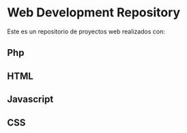 # Web Development Repository
Este es un repositorio de proyectos web realizados con:

## Php
## HTML
## Javascript
## CSS
<!---
XxStyleS2xX/XxStyleS2xX is a ✨ special ✨ repository because its `README.md` (this file) appears on your GitHub profile.
You can click the Preview link to take a look at your changes.
--->
